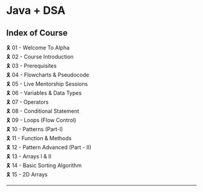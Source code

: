 # Java + DSA

## Index of Course

🎗️ 01 - Welcome To Alpha \
🎗️ 02 - Course Introduction \
🎗️ 03 - Prerequisites \
🎗️ 04 - Flowcharts & Pseudocode \
🎗️ 05 - Live Mentorship Sessions \
🎗️ 06 - Variables & Data Types \
🎗️ 07 - Operators \
🎗️ 08 - Conditional Statement \
🎗️ 09 - Loops (Flow Control) \
🎗️ 10 - Patterns (Part-I) \
🎗️ 11 - Function & Methods \
🎗️ 12 - Pattern Advanced (Part - II) \
🎗️ 13 - Arrays I & II \
🎗️ 14 - Basic Sorting Algorithm \
🎗️ 15 - 2D Arrays

---
